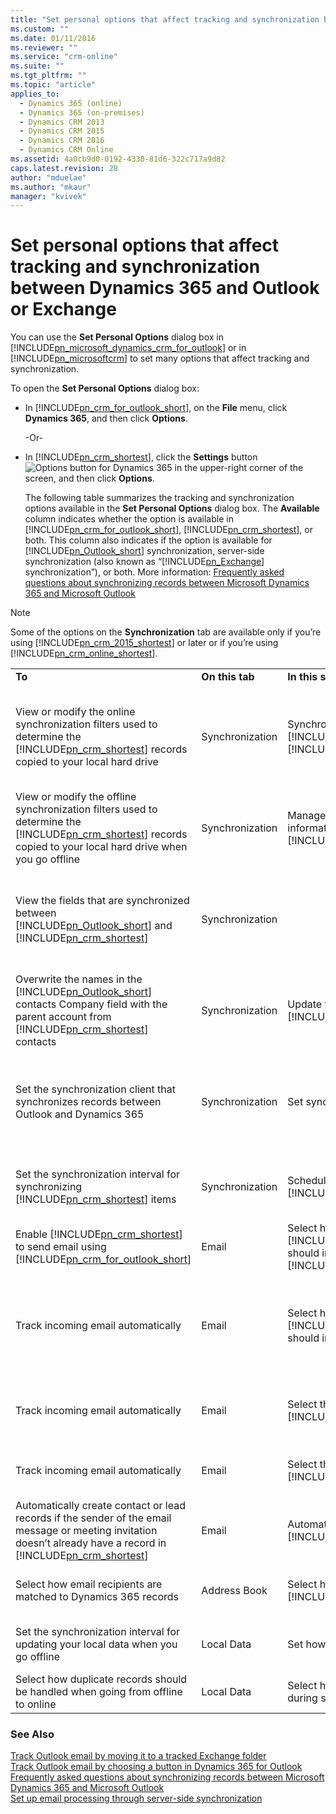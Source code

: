 ```yaml
---
title: "Set personal options that affect tracking and synchronization between Dynamics 365 and Outlook or Exchange | MicrosoftDocs"
ms.custom: ""
ms.date: 01/11/2016
ms.reviewer: ""
ms.service: "crm-online"
ms.suite: ""
ms.tgt_pltfrm: ""
ms.topic: "article"
applies_to: 
  - Dynamics 365 (online)
  - Dynamics 365 (on-premises)
  - Dynamics CRM 2013
  - Dynamics CRM 2015
  - Dynamics CRM 2016
  - Dynamics CRM Online
ms.assetid: 4a0cb9d0-0192-4330-81d6-322c717a9d82
caps.latest.revision: 28
author: "mduelae"
ms.author: "mkaur"
manager: "kvivek"
---
```

# Set personal options that affect tracking and synchronization between Dynamics 365 and Outlook or Exchange
You can use the **Set Personal Options** dialog box in [!INCLUDE[pn_microsoft_dynamics_crm_for_outlook](../../includes/pn-microsoft-dynamics-crm-for-outlook.md)] or in [!INCLUDE[pn_microsoftcrm](../../includes/pn-microsoftcrm.md)] to set many options that affect tracking and synchronization.  
  
 To open the **Set Personal Options** dialog box:  
  
- In [!INCLUDE[pn_crm_for_outlook_short](../../includes/pn-crm-for-outlook-short.md)], on the **File** menu, click **Dynamics 365**, and then click **Options**.  
  
   -Or-  
  
- In [!INCLUDE[pn_crm_shortest](../../includes/pn-crm-shortest.md)], click the **Settings** button ![Options button for Dynamics 365](../media/optionsbutton.png "Options button for Dynamics 365") in the upper-right corner of the screen, and then click **Options**.  
  
  The following table summarizes the tracking and synchronization options available in the **Set Personal Options** dialog box. The **Available** column indicates whether the option is available in [!INCLUDE[pn_crm_for_outlook_short](../../includes/pn-crm-for-outlook-short.md)], [!INCLUDE[pn_crm_shortest](../../includes/pn-crm-shortest.md)], or both. This column also indicates if the option is available for [!INCLUDE[pn_Outlook_short](../../includes/pn-outlook-short.md)] synchronization, server-side synchronization (also known as “[!INCLUDE[pn_Exchange](../../includes/pn-exchange.md)] synchronization”), or both. More information: [Frequently asked questions about synchronizing records between Microsoft Dynamics 365 and Microsoft Outlook](frequently-asked-questions-synchronizing-records.md)  
  
> [!NOTE]
>  Some of the options on the **Synchronization** tab are available only if you’re using [!INCLUDE[pn_crm_2015_shortest](../../includes/pn-crm-2015-shortest.md)] or later or if you’re using [!INCLUDE[pn_crm_online_shortest](../../includes/pn-crm-online-shortest.md)].  
  
|                                                                                                                                                                                                                         |                 |                                                                                                                                                                                                                  |                                                                                                                                                                                                                                                                                                                                                                                                                                                                                                            |                                                                                                                                                                                                                                                                                                                     |
|-------------------------------------------------------------------------------------------------------------------------------------------------------------------------------------------------------------------------|-----------------|------------------------------------------------------------------------------------------------------------------------------------------------------------------------------------------------------------------|------------------------------------------------------------------------------------------------------------------------------------------------------------------------------------------------------------------------------------------------------------------------------------------------------------------------------------------------------------------------------------------------------------------------------------------------------------------------------------------------------------|---------------------------------------------------------------------------------------------------------------------------------------------------------------------------------------------------------------------------------------------------------------------------------------------------------------------|
|                                                                                                         **To**                                                                                                          | **On this tab** |                                                                                               **In this section**                                                                                                |                                                                                                                                                                                                                                            **See this option**                                                                                                                                                                                                                                             |                                                                                                                                                    **Available**                                                                                                                                                    |
|                     View or modify the online synchronization filters used to determine the [!INCLUDE[pn_crm_shortest](../../includes/pn-crm-shortest.md)] records copied to your local hard drive                      | Synchronization | Synchronize [!INCLUDE[pn_microsoftcrm](../../includes/pn-microsoftcrm.md)] items with [!INCLUDE[pn_Outlook_short](../../includes/pn-outlook-short.md)] or [!INCLUDE[pn_Exchange](../../includes/pn-exchange.md)] | View or manage the **filters** that determine the [!INCLUDE[pn_crm_shortest](../../includes/pn-crm-shortest.md)] records that are synchronized to your [!INCLUDE[pn_Outlook_short](../../includes/pn-outlook-short.md)] or [!INCLUDE[pn_Exchange](../../includes/pn-exchange.md)] folders.<br /><br /> [!INCLUDE[proc_more_information](../../includes/proc-more-information.md)] [Choose the records to synchronize between Dynamics 365 and Outlook or Exchange](choose-records-synchronize-exchange.md) |                       -   From [!INCLUDE[pn_crm_for_outlook_short](../../includes/pn-crm-for-outlook-short.md)] or from [!INCLUDE[pn_crm_shortest](../../includes/pn-crm-shortest.md)]<br />-   For [!INCLUDE[pn_Outlook_short](../../includes/pn-outlook-short.md)] sync or server-side sync                       |
|           View or modify the offline synchronization filters used to determine the [!INCLUDE[pn_crm_shortest](../../includes/pn-crm-shortest.md)] records copied to your local hard drive when you go offline           | Synchronization |                                    Manage your offline filters and take your information offline in [!INCLUDE[proc_crm_for_outlook](../../includes/proc-crm-for-outlook.md)]                                     |                                                                           Manage your **offline filters** to determine what [!INCLUDE[pn_crm_shortest](../../includes/pn-crm-shortest.md)] data you need with you when you go offline.<br /><br /> [!INCLUDE[proc_more_information](../../includes/proc-more-information.md)] [Choose records to work with offline in Dynamics 365 for Outlook](choose-records-work-offline.md)                                                                            |                       -   From [!INCLUDE[pn_crm_for_outlook_short](../../includes/pn-crm-for-outlook-short.md)] or from [!INCLUDE[pn_crm_shortest](../../includes/pn-crm-shortest.md)]<br />-   For [!INCLUDE[pn_Outlook_short](../../includes/pn-outlook-short.md)] sync or server-side sync                       |
|                    View the fields that are synchronized between [!INCLUDE[pn_Outlook_short](../../includes/pn-outlook-short.md)] and [!INCLUDE[pn_crm_shortest](../../includes/pn-crm-shortest.md)]                    | Synchronization |                                                                                                                                                                                                                  |                                 View or manage the **synchronized fields** of [!INCLUDE[pn_Outlook_short](../../includes/pn-outlook-short.md)] or [!INCLUDE[pn_Exchange](../../includes/pn-exchange.md)] items, including appointments, contacts, and tasks.<br /><br /> [!INCLUDE[proc_more_information](../../includes/proc-more-information.md)] [View the fields that are synchronized between Dynamics 365 and Dynamics 365 for Outlook](view-fields-synchronized.md)                                 |                       -   From [!INCLUDE[pn_crm_for_outlook_short](../../includes/pn-crm-for-outlook-short.md)] or from [!INCLUDE[pn_crm_shortest](../../includes/pn-crm-shortest.md)]<br />-   For [!INCLUDE[pn_Outlook_short](../../includes/pn-outlook-short.md)] sync or server-side sync                       |
| Overwrite the names in the [!INCLUDE[pn_Outlook_short](../../includes/pn-outlook-short.md)] contacts Company field with the parent account from [!INCLUDE[pn_crm_shortest](../../includes/pn-crm-shortest.md)] contacts | Synchronization |                                                      Update the company field for [!INCLUDE[pn_Outlook_short](../../includes/pn-outlook-short.md)] contacts                                                      |                                                                                                                                                                                                                              Update Company fields with parent account names                                                                                                                                                                                                                               |                                                        -   From [!INCLUDE[pn_crm_for_outlook_short](../../includes/pn-crm-for-outlook-short.md)] only<br />-   For [!INCLUDE[pn_Outlook_short](../../includes/pn-outlook-short.md)] sync or server-side sync                                                        |
|                                                                Set the synchronization client that synchronizes records between Outlook and Dynamics 365                                                                | Synchronization |                                                                                            Set synchronization client                                                                                            |                                                                                                                                    Set this computer to be the client to perform synchronization between [!INCLUDE[pn_Outlook_short](../../includes/pn-outlook-short.md)] and your primary [!INCLUDE[pn_microsoftcrm](../../includes/pn-microsoftcrm.md)] organization                                                                                                                                     | -   From [!INCLUDE[pn_crm_for_outlook_short](../../includes/pn-crm-for-outlook-short.md)] only<br />-   For [!INCLUDE[pn_Outlook_short](../../includes/pn-outlook-short.md)] sync only. **Note:**      This option only appears when you have multiple Outlook clients that are connected to the same organization. |
|                                                 Set the synchronization interval for synchronizing [!INCLUDE[pn_crm_shortest](../../includes/pn-crm-shortest.md)] items                                                 | Synchronization |                                                     Schedule automatic synchronization with [!INCLUDE[pn_Outlook_short](../../includes/pn-outlook-short.md)]                                                     |                                                                                                                                                                 Synchronize the [!INCLUDE[pn_crm_shortest](../../includes/pn-crm-shortest.md)] items in my [!INCLUDE[pn_Outlook_short](../../includes/pn-outlook-short.md)] folders every                                                                                                                                                                  |                                                               -   From [!INCLUDE[pn_crm_for_outlook_short](../../includes/pn-crm-for-outlook-short.md)] only<br />-   For [!INCLUDE[pn_Outlook_short](../../includes/pn-outlook-short.md)] sync only                                                                |
|                       Enable [!INCLUDE[pn_crm_shortest](../../includes/pn-crm-shortest.md)] to send email using [!INCLUDE[pn_crm_for_outlook_short](../../includes/pn-crm-for-outlook-short.md)]                        |      Email      | Select how [!INCLUDE[pn_microsoft_dynamics_crm_for_outlook](../../includes/pn-microsoft-dynamics-crm-for-outlook.md)] should integrate email with [!INCLUDE[pn_microsoftcrm](../../includes/pn-microsoftcrm.md)] |                                                                                                                                                    Allow [!INCLUDE[pn_microsoftcrm](../../includes/pn-microsoftcrm.md)] to send email using [!INCLUDE[pn_microsoft_dynamics_crm_for_outlook](../../includes/pn-microsoft-dynamics-crm-for-outlook.md)]                                                                                                                                                     |                                                                                                             From [!INCLUDE[pn_crm_for_outlook_short](../../includes/pn-crm-for-outlook-short.md)] only                                                                                                              |
|                                                                                           Track incoming email automatically                                                                                            |      Email      |                     Select how [!INCLUDE[pn_microsoft_dynamics_crm_for_outlook](../../includes/pn-microsoft-dynamics-crm-for-outlook.md)] should integrate email with Microsoft Dynamics 365                     |                 Check incoming email in [!INCLUDE[pn_Outlook_short](../../includes/pn-outlook-short.md)] and determine whether an email should be linked and saved as a [!INCLUDE[pn_microsoftcrm](../../includes/pn-microsoftcrm.md)] record.<br /><br /> [!INCLUDE[proc_more_information](../../includes/proc-more-information.md)] [Set an option to automatically track incoming Outlook email in Dynamics 365 for Outlook](set-option-automatically-track-incoming-outlook-email.md)                  |                                                                                                             From [!INCLUDE[pn_crm_for_outlook_short](../../includes/pn-crm-for-outlook-short.md)] only                                                                                                              |
|                                                                                           Track incoming email automatically                                                                                            |      Email      |                                                       Select the email messages to track in [!INCLUDE[pn_microsoftcrm](../../includes/pn-microsoftcrm.md)]                                                       |                                                                                                                                                          Track<br /><br /> More information: [Set an option to automatically track incoming Outlook email in Dynamics 365 for Outlook](set-option-automatically-track-incoming-outlook-email.md)                                                                                                                                                           |                                                                            From [!INCLUDE[pn_crm_for_outlook_short](../../includes/pn-crm-for-outlook-short.md)] or from [!INCLUDE[pn_crm_shortest](../../includes/pn-crm-shortest.md)]                                                                             |
|                                                                                           Track incoming email automatically                                                                                            |      Email      |                                                       Select the email messages to track in [!INCLUDE[pn_microsoftcrm](../../includes/pn-microsoftcrm.md)]                                                       |                                                                                                                            Configure Folder Tracking Rules<br /><br /> [!INCLUDE[proc_more_information](../../includes/proc-more-information.md)] [Track Outlook email by moving it to a tracked Exchange folder](track-outlook-email-by-moving-it-tracked-exchange-folder.md)                                                                                                                             |                                                         -   From [!INCLUDE[pn_crm_for_outlook_short](../../includes/pn-crm-for-outlook-short.md)] or from [!INCLUDE[pn_crm_shortest](../../includes/pn-crm-shortest.md)]<br />-   For server-side sync only                                                         |
|          Automatically create contact or lead records if the sender of the email message or meeting invitation doesn’t already have a record in [!INCLUDE[pn_crm_shortest](../../includes/pn-crm-shortest.md)]          |      Email      |                                                          Automatically create records in [!INCLUDE[pn_microsoftcrm](../../includes/pn-microsoftcrm.md)]                                                          |                                                                                                                                                          Create<br /><br /> More information: [Set an option to automatically track incoming Outlook email in Dynamics 365 for Outlook](set-option-automatically-track-incoming-outlook-email.md)                                                                                                                                                          |                                                                            From [!INCLUDE[pn_crm_for_outlook_short](../../includes/pn-crm-for-outlook-short.md)] or from [!INCLUDE[pn_crm_shortest](../../includes/pn-crm-shortest.md)]                                                                             |
|                                                                             Select how email recipients are matched to Dynamics 365 records                                                                             |  Address Book   |                                              Select how email recipients are reconciled with [!INCLUDE[pn_microsoftcrm](../../includes/pn-microsoftcrm.md)] records                                              |                                                                                                                                                                                       All options<br /><br /> More information: [Set address book options in Dynamics 365 for Outlook](set-address-book-options.md)                                                                                                                                                                                        |                                                                                                             From [!INCLUDE[pn_crm_for_outlook_short](../../includes/pn-crm-for-outlook-short.md)] only                                                                                                              |
|                                                                    Set the synchronization interval for updating your local data when you go offline                                                                    |   Local Data    |                                                                                        Set how often to update local data                                                                                        |                                                                                                                                                                                     Update local data every<br /><br /> Note: You may not be able to change the interval if your administrator has restricted changes.                                                                                                                                                                                     |                                                                                                             From [!INCLUDE[pn_crm_for_outlook_short](../../includes/pn-crm-for-outlook-short.md)] only                                                                                                              |
|                                                                    Select how duplicate records should be handled when going from offline to online                                                                     |   Local Data    |                                                                      Select how duplicate records should be handled during synchronization                                                                       |                                                                                                                                                                                                                    Enable duplicate detection during offline to online synchronization                                                                                                                                                                                                                     |                                                                                                             From [!INCLUDE[pn_crm_for_outlook_short](../../includes/pn-crm-for-outlook-short.md)] only                                                                                                              |
  
### See Also  
 [Track Outlook email by moving it to a tracked Exchange folder](track-outlook-email-by-moving-it-tracked-exchange-folder.md)   
 [Track Outlook email by choosing a button in Dynamics 365 for Outlook](track-outlook-email-by-choosing-button.md)   
 [Frequently asked questions about synchronizing records between Microsoft Dynamics 365 and Microsoft Outlook](frequently-asked-questions-synchronizing-records.md)   
 [Set up email processing through server-side synchronization](../../admin/set-up-server-side-synchronization-of-email-appointments-contacts-and-tasks.md)
